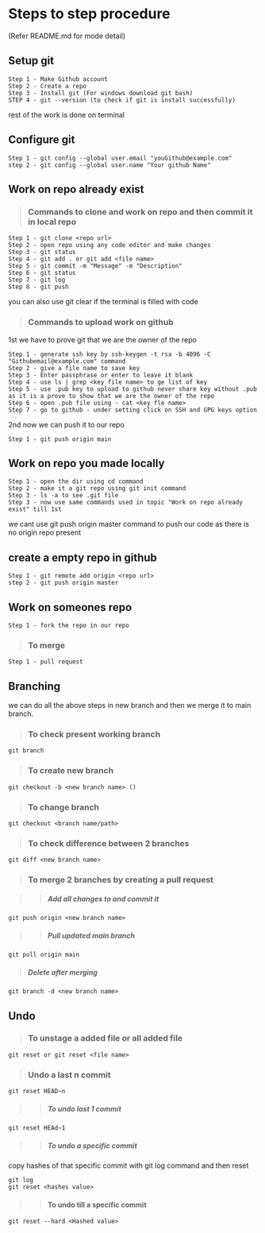 # **Steps to step procedure**

(Refer README.md for mode detail)

## Setup git

    Step 1 - Make Github account
    Step 2 - Create a repo
    Step 3 - Install git (For windows download git bash)
    STEP 4 - git --version (to check if git is install successfully)

rest of the work is done on terminal

## Configure git

    Step 1 - git config --global user.email "youGithub@example.com"
    step 2 - git config --global user.name "Your github Name"

## Work on repo already exist

> ### Commands to clone and work on repo and then commit it in local repo

    Step 1 - git clone <repo url>
    Step 2 - open repo using any code editor and make changes
    Step 3 - git status
    Step 4 - git add . or git add <file name>
    Step 5 - git commit -m "Message" -m "Description"
    Step 6 - git status
    Step 7 - git log
    Step 8 - git push

you can also use git clear if the terminal is filled with code

> ### Commands to upload work on github

1st we have to prove git that we are the owner of the repo

    Step 1 - generate ssh key by ssh-keygen -t rsa -b 4096 -C "Githubemail@example.com" command
    Step 2 - give a file name to save key
    Step 3 - Enter passphrase or enter to leave it blank
    Step 4 - use ls | grep <key file name> to ge list of key
    Step 5 - use .pub key to upload to github never share key without .pub as it is a prove to show that we are the owner of the repo
    Step 6 - open .pub file using - cat <key fle name>
    Step 7 - go to github - under setting click on SSH and GPG keys option

2nd now we can push it to our repo

    Step 1 - git push origin main

## Work on repo you made locally

    Step 1 - open the dir using cd command
    Step 2 - make it a git repo using git init command
    Step 3 - ls -a to see .git file
    Step 3 - now use same commands used in topic "Work on repo already exist" till 1st

we cant use git push origin master command to push our code as there is no origin repo present

## create a empty repo in github
   
    Step 1 - git remote add origin <repo url>
    step 2 - git push origin master

## Work on someones repo

    Step 1 - fork the repo in our repo

> ### To merge

    Step 1 - pull request

## Branching

we can do all the above steps in new branch and then we merge it to main branch.

> ### To check present working branch

    git branch

> ### To create new branch

    git checkout -b <new branch name> ()

> ### To change branch

    git checkout <branch name/path>

> ### To check difference between 2 branches

    git diff <new branch name>

> ### To merge 2 branches by creating a pull request

> > ##### Add all changes to <new branch> and commit it

    git push origin <new branch name>

> > ##### Pull updated main branch

    git pull origin main

> ##### Delete <new branch> after merging

    git branch -d <new branch name>

## Undo

> ### To unstage a added file or all added file

    git reset or git reset <file name>

> ### Undo a last n commit

    git reset HEAD~n

> > ##### To undo last 1 commit

    git reset HEAd~1

> > ##### To undo a specific commit
> >
copy hashes of that specific commit with git log command and then reset

    git log
    git reset <hashes value>

> > #### To undo till a specific commit

    git reset --hard <Hashed value>
